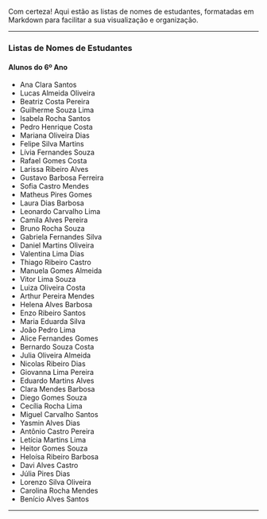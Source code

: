 Com certeza! Aqui estão as listas de nomes de estudantes, formatadas em Markdown para facilitar a sua visualização e organização.

---

### **Listas de Nomes de Estudantes**

#### **Alunos do 6º Ano**

* Ana Clara Santos
* Lucas Almeida Oliveira
* Beatriz Costa Pereira
* Guilherme Souza Lima
* Isabela Rocha Santos
* Pedro Henrique Costa
* Mariana Oliveira Dias
* Felipe Silva Martins
* Lívia Fernandes Souza
* Rafael Gomes Costa
* Larissa Ribeiro Alves
* Gustavo Barbosa Ferreira
* Sofia Castro Mendes
* Matheus Pires Gomes
* Laura Dias Barbosa
* Leonardo Carvalho Lima
* Camila Alves Pereira
* Bruno Rocha Souza
* Gabriela Fernandes Silva
* Daniel Martins Oliveira
* Valentina Lima Dias
* Thiago Ribeiro Castro
* Manuela Gomes Almeida
* Vitor Lima Souza
* Luiza Oliveira Costa
* Arthur Pereira Mendes
* Helena Alves Barbosa
* Enzo Ribeiro Santos
* Maria Eduarda Silva
* João Pedro Lima
* Alice Fernandes Gomes
* Bernardo Souza Costa
* Julia Oliveira Almeida
* Nicolas Ribeiro Dias
* Giovanna Lima Pereira
* Eduardo Martins Alves
* Clara Mendes Barbosa
* Diego Gomes Souza
* Cecília Rocha Lima
* Miguel Carvalho Santos
* Yasmin Alves Dias
* Antônio Castro Pereira
* Letícia Martins Lima
* Heitor Gomes Souza
* Heloísa Ribeiro Barbosa
* Davi Alves Castro
* Júlia Pires Dias
* Lorenzo Silva Oliveira
* Carolina Rocha Mendes
* Benício Alves Santos

---

